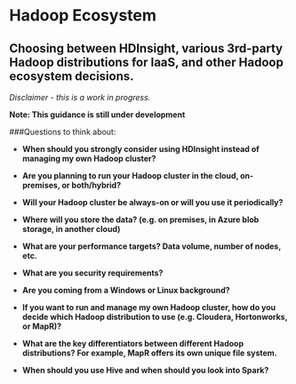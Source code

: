 Hadoop Ecosystem
==========================
Choosing between HDInsight, various 3rd-party Hadoop distributions for IaaS, and other Hadoop ecosystem decisions.
---------------------

*Disclaimer - this is a work in progress.*

**Note: This guidance is still under development**

###Questions to think about:

 - **When should you strongly consider using HDInsight instead of managing my own Hadoop cluster?**

 - **Are you planning to run your Hadoop cluster in the cloud, on-premises, or both/hybrid?**

 - **Will your Hadoop cluster be always-on or will you use it periodically?**

 - **Where will you store the data? (e.g. on premises, in Azure blob storage, in another cloud)**

 - **What are your performance targets? Data volume, number of nodes, etc.**

 - **What are you security requirements?**

 - **Are you coming from a Windows or Linux background?**

 - **If you want to run and manage my own Hadoop cluster, how do you decide which Hadoop distribution to use (e.g. Cloudera, Hortonworks, or MapR)?**

 - **What are the key differentiators between different Hadoop distributions? For example, MapR offers its own unique file system.**

 - **When should you use Hive and when should you look into Spark?**
